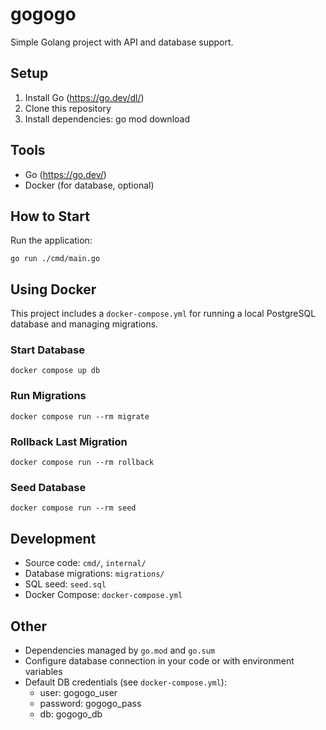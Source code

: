 
# gogogo

Simple Golang project with API and database support.

## Setup
1. Install Go (https://go.dev/dl/)
2. Clone this repository
3. Install dependencies:
   go mod download

## Tools
- Go (https://go.dev/)
- Docker (for database, optional)

## How to Start
Run the application:
```
go run ./cmd/main.go
```

## Using Docker
This project includes a `docker-compose.yml` for running a local PostgreSQL database and managing migrations.

### Start Database
```
docker compose up db
```

### Run Migrations
```
docker compose run --rm migrate
```

### Rollback Last Migration
```
docker compose run --rm rollback
```

### Seed Database
```
docker compose run --rm seed
```

## Development
- Source code: `cmd/`, `internal/`
- Database migrations: `migrations/`
- SQL seed: `seed.sql`
- Docker Compose: `docker-compose.yml`

## Other
- Dependencies managed by `go.mod` and `go.sum`
- Configure database connection in your code or with environment variables
- Default DB credentials (see `docker-compose.yml`):
  - user: gogogo_user
  - password: gogogo_pass
  - db: gogogo_db
